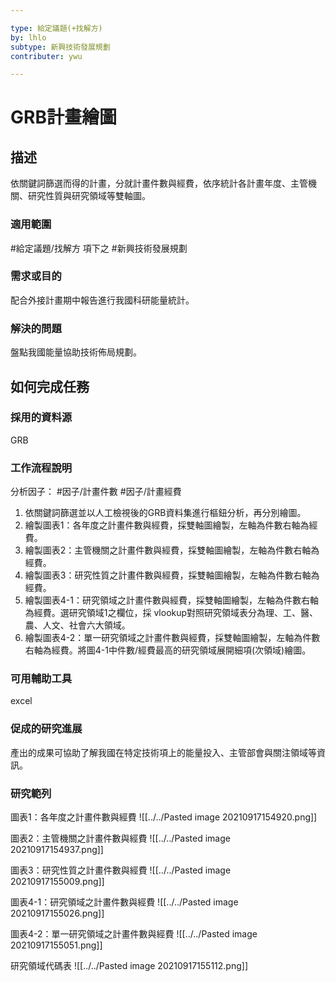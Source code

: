 ```yaml
---

type: 給定議題(+找解方)
by: lhlo
subtype: 新興技術發展規劃
contributer: ywu

---
```


# GRB計畫繪圖


## 描述
依關鍵詞篩選而得的計畫，分就計畫件數與經費，依序統計各計畫年度、主管機關、研究性質與研究領域等雙軸圖。

### 適用範圍
#給定議題/找解方  項下之 #新興技術發展規劃

### 需求或目的
配合外接計畫期中報告進行我國科研能量統計。

### 解決的問題
盤點我國能量協助技術佈局規劃。

## 如何完成任務
### 採用的資料源
 GRB

### 工作流程說明
分析因子： #因子/計畫件數 #因子/計畫經費  

1. 依關鍵詞篩選並以人工檢視後的GRB資料集進行樞鈕分析，再分別繪圖。
2. 繪製圖表1：各年度之計畫件數與經費，採雙軸圖繪製，左軸為件數右軸為經費。
3. 繪製圖表2：主管機關之計畫件數與經費，採雙軸圖繪製，左軸為件數右軸為經費。
4. 繪製圖表3：研究性質之計畫件數與經費，採雙軸圖繪製，左軸為件數右軸為經費。
5. 繪製圖表4-1：研究領域之計畫件數與經費，採雙軸圖繪製，左軸為件數右軸為經費。選研究領域1之欄位，採 vlookup對照研究領域表分為理、工、醫、農、人文、社會六大領域。
6. 繪製圖表4-2：單一研究領域之計畫件數與經費，採雙軸圖繪製，左軸為件數右軸為經費。將圖4-1中件數/經費最高的研究領域展開細項(次領域)繪圖。


### 可用輔助工具
 excel

### 促成的研究進展
產出的成果可協助了解我國在特定技術項上的能量投入、主管部會與關注領域等資訊。

### 研究範列
圖表1：各年度之計畫件數與經費
![[../../Pasted image 20210917154920.png]]

圖表2：主管機關之計畫件數與經費
![[../../Pasted image 20210917154937.png]]

圖表3：研究性質之計畫件數與經費
![[../../Pasted image 20210917155009.png]]

圖表4-1：研究領域之計畫件數與經費
![[../../Pasted image 20210917155026.png]]

圖表4-2：單一研究領域之計畫件數與經費
![[../../Pasted image 20210917155051.png]]

研究領域代碼表
![[../../Pasted image 20210917155112.png]]